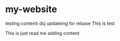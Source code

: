 # my-website

testing contenti dsj
updateing for rebase
This is test

This is just read me
adding content
